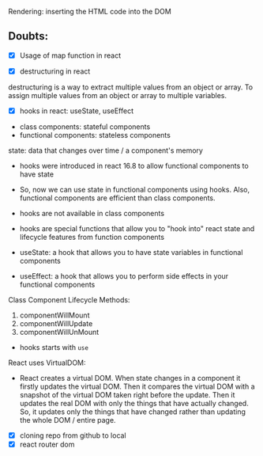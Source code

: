 Rendering: inserting the HTML code into the DOM

## Doubts:

- [x] Usage of map function in react

- [x] destructuring in react

destructuring is a way to extract multiple values from an object or array. To assign multiple values from an object or array to multiple variables.

- [x] hooks in react: useState, useEffect

- class components: stateful components
- functional components: stateless components

state: data that changes over time / a component's memory

- hooks were introduced in react 16.8 to allow functional components to have state

- So, now we can use state in functional components using hooks. Also, functional components are efficient than class components.

- hooks are not available in class components
- hooks are special functions that allow you to "hook into" react state and lifecycle features from function components

- useState: a hook that allows you to have state variables in functional components

- useEffect: a hook that allows you to perform side effects in your functional components

Class Component Lifecycle Methods:

1. componentWillMount
2. componentWillUpdate
3. componentWillUnMount

- hooks starts with `use`

React uses VirtualDOM:

- React creates a virtual DOM. When state changes in a component it firstly updates the virtual DOM. Then it compares the virtual DOM with a snapshot of the virtual DOM taken right before the update. Then it updates the real DOM with only the things that have actually changed. So, it updates only the things that have changed rather than updating the whole DOM / entire page.

- [x] cloning repo from github to local
- [x] react router dom
